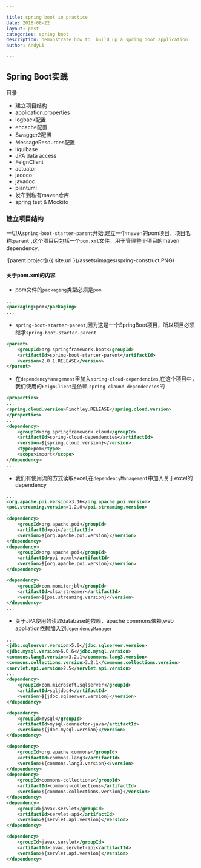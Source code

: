 ```yaml
---

title: spring boot in practice
date: 2018-08-22
layout: post
categories: spring boot
description: demonstrate how to  build up a spring boot application
author: AndyLi

--- 
```


## Spring Boot实践

目录

* 建立项目结构
* application.properties
* logback配置
* ehcache配置
* Swagger2配置
* MessageResources配置
* liquibase
* JPA data access
* FeignClient
* actuator
* jacoco
* javadoc
* plantuml
* 发布到私有maven仓库
* spring test & Mockito


### 建立项目结构

一切从`spring-boot-starter-parent`开始,建立一个maven的pom项目，项目名称:`parent` ,这个项目只包括一个`pom.xml`文件，用于管理整个项目的maven dependency。

![parent project]({{ site.url }}/assets/images/spring-construct.PNG)

#### 关于pom.xml的内容

* pom文件的`packaging`类型必须是`pom`

```xml
...
<packaging>pom</packaging>
...
```
*  `spring-boot-starter-parent`,因为这是一个SpringBoot项目，所以项目必须继承`spring-boot-starter-parent`

```xml
<parent>
	<groupId>org.springframework.boot</groupId>
	<artifactId>spring-boot-starter-parent</artifactId>
	<version>2.0.1.RELEASE</version>
</parent>
```

* 在`dependencyManagement`里加入`spring-cloud-dependencies`,在这个项目中，我们使用的`FeignClient`是依赖 `spring-clound-dependencies`的

```xml
<properties>
...
<spring.cloud.version>Finchley.RELEASE</spring.cloud.version>
</properties>
...
<dependency>
	<groupId>org.springframework.cloud</groupId>
	<artifactId>spring-cloud-dependencies</artifactId>
	<version>${spring.cloud.version}</version>
    <type>pom</type>
	<scope>import</scope>
</dependency>
...
```

* 我们有使用流的方式读取excel,在`dependencyManagement`中加入关于excel的dependency

```xml
...
<org.apache.poi.version>3.16</org.apache.poi.version>
<poi.streaming.version>1.2.0</poi.streaming.version>
...
<dependency>
	<groupId>org.apache.poi</groupId>
	<artifactId>poi</artifactId>
	<version>${org.apache.poi.version}</version>
</dependency>
<dependency>
	<groupId>org.apache.poi</groupId>
	<artifactId>poi-ooxml</artifactId>
	<version>${org.apache.poi.version}</version>
</dependency>

<dependency>
	<groupId>com.monitorjbl</groupId>
	<artifactId>xlsx-streamer</artifactId>
	<version>${poi.streaming.version}</version>
</dependency>
...
```

* 关于JPA使用的读取database的依赖，apache commons依赖,web appliation依赖加入到`dependencyManager`

```xml
...
<jdbc.sqlserver.version>5.0</jdbc.sqlserver.version>
<jdbc.mysql.version>6.0.6</jdbc.mysql.version>
<commons.lang3.version>3.2.1</commons.lang3.version>
<commons.collections.version>3.2.1</commons.collections.version>
<servlet.api.version>2.5</servlet.api.version>
...
<dependency>
	<groupId>com.microsoft.sqlserver</groupId>
	<artifactId>sqljdbc4</artifactId>
	<version>${jdbc.sqlserver.version}</version>
</dependency>

<dependency>
	<groupId>mysql</groupId>
	<artifactId>mysql-connector-java</artifactId>
	<version>${jdbc.mysql.version}</version>
</dependency>

<dependency>
	<groupId>org.apache.commons</groupId>
	<artifactId>commons-lang3</artifactId>
	<version>${commons.lang3.version}</version>
</dependency>
<dependency>
	<groupId>commons-collections</groupId>
	<artifactId>commons-collections</artifactId>
	<version>${commons.collections.version}</version>
</dependency>
<dependency>
	<groupId>javax.servlet</groupId>
	<artifactId>servlet-api</artifactId>
	<version>${servlet.api.version}</version>
</dependency>

<dependency>
	<groupId>javax.servlet</groupId>
	<artifactId>javax.servlet-api</artifactId>
	<version>${servlet.api.version}</version>
</dependency>
```